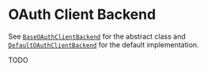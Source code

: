 # OAuth Client Backend

See [`BaseOAuthClientBackend`](../../django_oauth_hub/oauth_client/backend.py) for the abstract class and [`DefaultOAuthClientBackend`](../../django_oauth_hub/oauth_client/backend.py) for the default implementation.

TODO
